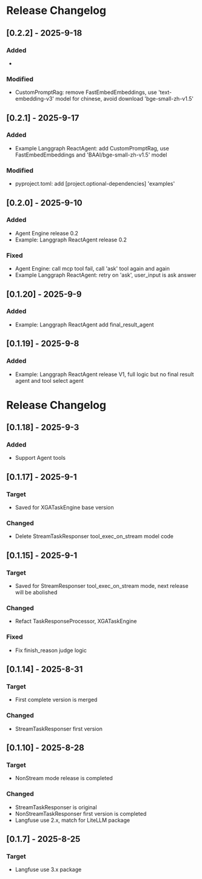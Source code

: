 # Release Changelog
## [0.2.2] - 2025-9-18
### Added
- 
### Modified
- CustomPromptRag: remove FastEmbedEmbeddings, use 'text-embedding-v3' model for chinese, avoid download 'bge-small-zh-v1.5'

## [0.2.1] - 2025-9-17
### Added
- Example Langgraph ReactAgent: add CustomPromptRag, use FastEmbedEmbeddings and 'BAAI/bge-small-zh-v1.5' model
### Modified
- pyproject.toml: add [project.optional-dependencies] 'examples'

## [0.2.0] - 2025-9-10
### Added
- Agent Engine release 0.2
- Example: Langgraph ReactAgent release 0.2
### Fixed
- Agent Engine: call mcp tool fail, call 'ask' tool again and again
- Example Langgraph ReactAgent: retry on 'ask', user_input is ask answer


## [0.1.20] - 2025-9-9
### Added
- Example: Langgraph ReactAgent add final_result_agent 


## [0.1.19] - 2025-9-8
### Added
- Example: Langgraph ReactAgent release V1, full logic but no final result agent and tool select agent


# Release Changelog
## [0.1.18] - 2025-9-3
### Added
- Support Agent tools


## [0.1.17] - 2025-9-1
### Target
- Saved for XGATaskEngine base version
### Changed
- Delete StreamTaskResponser tool_exec_on_stream model code


## [0.1.15] - 2025-9-1
### Target
- Saved for StreamResponser tool_exec_on_stream mode, next release will be abolished
### Changed
- Refact TaskResponseProcessor, XGATaskEngine
### Fixed
- Fix finish_reason judge logic


## [0.1.14] - 2025-8-31
### Target
- First complete version is merged 
### Changed
- StreamTaskResponser first version

## [0.1.10] - 2025-8-28
### Target
- NonStream mode release is completed
### Changed
- StreamTaskResponser is original
- NonStreamTaskResponser first version is completed 
- Langfuse use 2.x, match for LiteLLM package

## [0.1.7] - 2025-8-25
### Target
- Langfuse use 3.x package